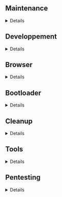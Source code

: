 ## Maintenance
<details>

### System Update and Cache Cleaning
```
sudo apt update
sudo apt upgrade
sudo apt autoremove
sudo apt autoclean
sudo apt clean
pip cache purge
conda clean -a
sudo journalctl --vacuum-time=1h
```
### Clean History
```
history -c && history -w
```
</details>

## Developpement
<details>

### Installing CUDA
<details>

#### Disable/Blacklist the Nouveau Driver
```
echo "blacklist nouveau" | sudo tee -a /etc/modprobe.d/blacklist-nouveau.conf
echo "options nouveau modeset=0" | sudo tee -a /etc/modprobe.d/blacklist-nouveau.conf
sudo update-initramfs -u
sudo reboot
```
#### Installing CUDA Toolkit and Nvidia Driver
```
sudo apt-key del 7fa2af80
wget https://developer.download.nvidia.com/compute/cuda/repos/ubuntu2204/x86_64/cuda-keyring_1.1-1_all.deb -O cuda-keyring_1.1-1_all.deb
sudo dpkg -i cuda-keyring_1.1-1_all.deb
sudo apt update
sudo apt install cuda-toolkit
sudo apt install nvidia-gds
echo 'export PATH="/usr/local/cuda-12.3/bin:$PATH"' | tee -a /home/pc/.bashrc
echo 'export LD_LIBRARY_PATH="/usr/local/cuda-12.3/lib64:$LD_LIBRARY_PATH"' | tee -a /home/pc/.bashrc
sudo apt install libcublas11
sudo apt install nvidia-driver-545
rm cuda-keyring_1.1-1_all.deb
sudo reboot
```
</details>

### Apt Add Repositories
```
sudo add-apt-repository ppa:alex-p/tesseract-ocr5
sudo add-apt-repository ppa:inkscape.dev/stable
sudo add-apt-repository ppa:obsproject/obs-studio
sudo add-apt-repository ppa:qbittorrent-team/qbittorrent-stable
sudo add-apt-repository ppa:solaar-unifying/stable
sudo add-apt-repository ppa:ubuntuhandbook1/ffmpeg6
sudo add-apt-repository ppa:xtradeb/apps
sudo add-apt-repository universe
```
### Apt Installing Everything
```
sudo apt install aircrack-ng bspwm build-essential conky coreutils curl czkawka ffmpeg g++ gcc git git-lfs gnome-screenshot gnome-shell-extension-manager gnome-tweaks golang-go gparted grep httrack inkscape kitty libbz2-dev libgmp-dev libpam0g-dev libpcap-dev libssl-dev libxcb-cursor0 libxcb-xkb-dev linux-headers-$(uname -r) make mpc mpd mpv ncmpcpp neofetch net-tools nitrogen obs-studio pavucontrol picom pinta pip pipx polybar progress python2 python3-pip python3-tk qbittorrent qtdeclarative5-dev rofi solaar stow telegram-desktop tesseract-ocr tree unpaper util-linux vim xclip zathura zsh
```
### Installing CMake
```
wget https://github.com/Kitware/CMake/releases/download/v3.28.3/cmake-3.28.3-linux-x86_64.sh -O cmake-3.28.3-linux-x86_64.sh
sudo mkdir /opt/cmake
sudo sh cmake-3.28.3-linux-x86_64.sh --skip-license --exclude-subdir --prefix=/opt/cmake
sudo ln -s /opt/cmake/bin/cmake /usr/local/bin/cmake
rm cmake-3.28.3-linux-x86_64.sh
```
### Installing Rust
```
curl --proto '=https' --tlsv1.2 -sSf https://sh.rustup.rs | sh
```
### Installing Visual Studio Code
```
wget https://packages.microsoft.com/repos/code/pool/main/c/code/code_1.86.2-1707854558_amd64.deb -O code_1.86.2-1707854558_amd64.deb
sudo apt install ~/code_1.86.2-1707854558_amd64.deb
rm code_1.86.2-1707854558_amd64.deb
```
</details>

## Browser
<details>

### Installing Microsoft Edge
```
wget https://packages.microsoft.com/repos/edge/pool/main/m/microsoft-edge-stable/microsoft-edge-stable_121.0.2277.128-1_amd64.deb -O microsoft-edge-stable_121.0.2277.128-1_amd64.deb
sudo apt install ~/microsoft-edge-stable_121.0.2277.128-1_amd64.deb
rm microsoft-edge-stable_121.0.2277.128-1_amd64.deb
```
### Installing Yandex Browser
```
wget https://ext-cachev2-cogent03.cdn.yandex.net/download.cdn.yandex.net/browser/yandex/24_1_1_940_54214/Yandex.deb -O Yandex.deb
sudo apt install ~/Yandex.deb
rm Yandex.deb
```
</details>

## Bootloader
<details>

### Configuring GRUB
```
sudo vim /etc/default/grub
sudo update-grub
#sudo grub-mkconfig -o /boot/grub/grub.cfg
```
</details>

## Cleanup
<details>

### Purge Apport
```
sudo apt purge apport
```
### Purge Snap
```
snap list
sudo snap purge snap-store
sudo snap purge gnome-3-38-2004
sudo snap purge gnome-42-2204
sudo snap purge gtk-common-themes
sudo snap purge snapd-desktop-integration
sudo snap purge bare
sudo snap purge core22
sudo snap purge firefox
sudo snap purge core20
sudo snap purge snapd
sudo apt purge snapd
sudo vim /etc/apt/preferences.d/nosnap.pref
rm -r snap
```
### Purge Old Kernels
Identify your current kernel
```
uname -r
```
List all installed kernels
```
dpkg --list | egrep -i --color 'linux-image|linux-headers|linux-modules' | awk '{ print $2 }'
```
Remove old kernels
```
sudo apt purge linux-image-old
sudo apt purge linux-headers-old
sudo apt purge linux-modules-old
sudo apt purge linux-modules-extra-old
```
### Update GRUB configuration
```
sudo grub-mkconfig -o /boot/grub/grub.cfg
sudo reboot
```
### Remove Ubuntu Logo
```
sudo rm /usr/share/plymouth/ubuntu-logo.png
```
</details>

## Tools
<details>

## Configuring Gedit
```
gsettings set org.gnome.gedit.preferences.editor editor-font 'Noto Sans Mono 16'
gsettings set org.gnome.gedit.preferences.editor scheme 'classic'
gsettings set org.gnome.gedit.preferences.editor tabs-size 4
gsettings set org.gnome.gedit.preferences.editor use-default-font false
```
### Configuring Kitty
```
sudo update-alternatives --config x-terminal-emulator
```
### Installing Ly
```
git clone --recurse-submodules https://github.com/fairyglade/ly
cd ly
make
sudo make install installsystemd
systemctl disable getty@tty2.service
sudo systemctl disable gdm3.service
sudo systemctl enable ly.service
sudo reboot
```
### Installing Obsidian
```
wget https://github.com/obsidianmd/obsidian-releases/releases/download/v1.5.3/obsidian_1.5.3_amd64.deb -O obsidian_1.5.3_amd64.deb
sudo apt install ~/obsidian_1.5.3_amd64.deb
rm obsidian_1.5.3_amd64.deb
```
### Installing PeaZip
```
wget https://github.com/peazip/PeaZip/releases/download/9.7.1/peazip_9.7.1.LINUX.GTK2-1_amd64.deb -O peazip_9.7.1.LINUX.GTK2-1_amd64.deb
sudo apt install ~/peazip_9.7.1.LINUX.GTK2-1_amd64.deb
rm peazip_9.7.1.LINUX.GTK2-1_amd64.deb
```
### Installing Pi-hole
```
curl -sSL https://install.pi-hole.net | bash
sudo pihole -a -p
```
### Installing and Configuring Rclone
```
sudo -v ; curl https://rclone.org/install.sh | sudo bash
rclone config
```
### Installing Rclone Browser
```
git clone https://github.com/kapitainsky/RcloneBrowser.git
cd RcloneBrowser
mkdir build
cd build
cmake ..
wget https://raw.githubusercontent.com/Inc44/dotfiles/main/main_window.cpp -O ~/RcloneBrowser/src/main_window.cpp
make
sudo make install
```
### Installing Thunderbird
```
wget https://download-installer.cdn.mozilla.net/pub/thunderbird/releases/115.7.0/linux-x86_64/fr/thunderbird-115.7.0.tar.bz2 -O thunderbird-115.7.0.tar.bz2
tar xjf thunderbird-115.7.0.tar.bz2
rm thunderbird-115.7.0.tar.bz2
sudo mv thunderbird /opt
sudo ln -s /opt/thunderbird/thunderbird /usr/local/bin/thunderbird
sudo wget https://raw.githubusercontent.com/mozilla/sumo-kb/main/installing-thunderbird-linux/thunderbird.desktop -O /usr/local/share/applications/thunderbird.desktop
```
### Installing VirtualBox
```
wget https://download.virtualbox.org/virtualbox/7.0.14/virtualbox-7.0_7.0.14-161095~Ubuntu~jammy_amd64.deb -O virtualbox-7.0_7.0.14-161095~Ubuntu~jammy_amd64.deb
sudo apt install ~/virtualbox-7.0_7.0.14-161095~Ubuntu~jammy_amd64.deb
rm virtualbox-7.0_7.0.14-161095~Ubuntu~jammy_amd64.deb
```
### Installing Wal
```
conda deactivate
sudo pip3 install pywal
wal --theme base16-rebecca
```
### Installing Xtreme Download Manager
```
wget https://github.com/subhra74/xdm/releases/download/8.0.29/xdman_gtk_8.0.29_amd64.deb -O xdman_gtk_8.0.29_amd64.deb
sudo apt install ~/xdman_gtk_8.0.29_amd64.deb
rm xdman_gtk_8.0.29_amd64.deb
```
### Installing Zig
```
wget https://ziglang.org/builds/zig-linux-x86_64-0.12.0-dev.3156+0b2e23b06.tar.xz
tar xf zig-linux-x86_64-0.12.0-dev.3156+0b2e23b06.tar.xz
rm zig-linux-x86_64-0.12.0-dev.3156+0b2e23b06.tar.xz
mv zig-linux-x86_64-0.12.0-dev.3156+0b2e23b06 zig
echo 'export PATH="/home/pc/zig:$PATH"' | tee -a /home/pc/.bashrc
```
</details>

## Pentesting
<details>

### Using Aircrack-ng
```
ifconfig #netstat -ie
sudo airmon-ng start wlp7s0
iwconfig
sudo airodump-ng wlp7s0mon
sudo airodump-ng -c CH --bssid BSSID -w . wlp7s0mon
sudo airmon-ng stop wlp7s0mon
```
### Installing John the Ripper
```
git clone https://github.com/openwall/john
cd john/src
./configure
make
```
### Using John the Ripper
```
zip2john /home/pc/path.zip > /home/pc/hash.txt
```
### Installing Hashcat
```
git clone https://github.com/hashcat/hashcat.git
cd hashcat
make
```
### Using Hashcat
```
sed -i 's/^[^$]*//' /home/pc/hash.txt
sed -i 's/[^$]*$//' /home/pc/hash.txt
```
```
hashcat -m 13600 -a3 -w3 -d2 /home/pc/hash.txt /home/pc/rockyou.txt --increment --increment-min 8 --increment-max 8
cat /home/pc/hashcat/hashcat.potfile
rm /home/pc/hashcat/hashcat.potfile
```
```
hashcat -m 13600 -a3 -w3 -d2 /home/pc/hash.txt --increment --increment-min 8 --increment-max 8 ?d?d?d?d?d?d?d?d
hashcat -m 13600 -a3 -w3 -d2 /home/pc/hash.txt --increment --increment-min 8 --increment-max 8 ?l?l?l?l?l?l?l?l
```
```
hashcat -b -d 2 -m 13600
```
### Installing Hashcat Utils
```
git clone https://github.com/hashcat/hashcat-utils.git
cd /home/pc/hashcat-utils/src
make
```
### Using Hashcat Utils
```
cap2hccapx.bin /home/pc/.-01.cap /home/pc/wifi.hccapx
```
</details>
